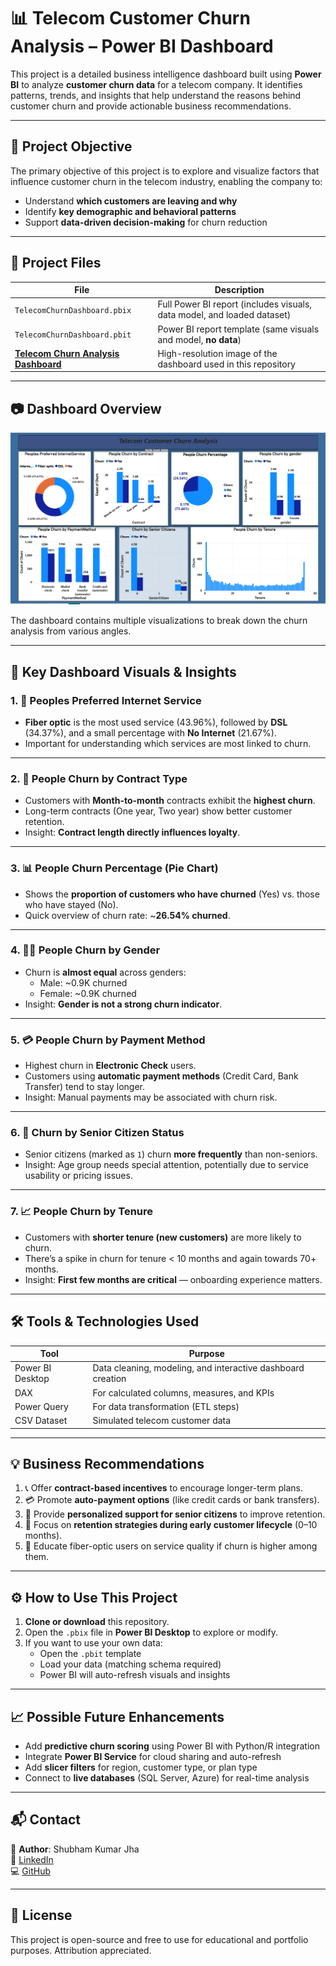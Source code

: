 # 📊 Telecom Customer Churn Analysis – Power BI Dashboard

This project is a detailed business intelligence dashboard built using **Power BI** to analyze **customer churn data** for a telecom company. It identifies patterns, trends, and insights that help understand the reasons behind customer churn and provide actionable business recommendations.

---

## 🧠 Project Objective

The primary objective of this project is to explore and visualize factors that influence customer churn in the telecom industry, enabling the company to:

- Understand **which customers are leaving and why**
- Identify **key demographic and behavioral patterns**
- Support **data-driven decision-making** for churn reduction

---

## 📁 Project Files

| File | Description |
|------|-------------|
| `TelecomChurnDashboard.pbix` | Full Power BI report (includes visuals, data model, and loaded dataset) |
| `TelecomChurnDashboard.pbit` | Power BI report template (same visuals and model, **no data**) |
| [**Telecom Churn Analysis Dashboard**](./Telecom%20Churn%20Analysis%20Dashboard.png) | High-resolution image of the dashboard used in this repository |


---

## 📷 Dashboard Overview

![Dashboard Screenshot](https://github.com/Shubham1919284/Telecom-Churn-Dashboard/blob/9ede81c84a3463145f4f6df3c2d4d5862e66c57c/Telecom%20Churn%20Analysis%20Dashboard--.png)

The dashboard contains multiple visualizations to break down the churn analysis from various angles.

---

## 📌 Key Dashboard Visuals & Insights

### 1. 🛜 Peoples Preferred Internet Service

- **Fiber optic** is the most used service (43.96%), followed by **DSL** (34.37%), and a small percentage with **No Internet** (21.67%).
- Important for understanding which services are most linked to churn.

---

### 2. 📄 People Churn by Contract Type

- Customers with **Month-to-month** contracts exhibit the **highest churn**.
- Long-term contracts (One year, Two year) show better customer retention.
- Insight: **Contract length directly influences loyalty**.

---

### 3. 📊 People Churn Percentage (Pie Chart)

- Shows the **proportion of customers who have churned** (Yes) vs. those who have stayed (No).
- Quick overview of churn rate: ~**26.54% churned**.

---

### 4. 👨‍🦱 People Churn by Gender

- Churn is **almost equal** across genders:
  - Male: ~0.9K churned
  - Female: ~0.9K churned
- Insight: **Gender is not a strong churn indicator**.

---

### 5. 💳 People Churn by Payment Method

- Highest churn in **Electronic Check** users.
- Customers using **automatic payment methods** (Credit Card, Bank Transfer) tend to stay longer.
- Insight: Manual payments may be associated with churn risk.

---

### 6. 👵 Churn by Senior Citizen Status

- Senior citizens (marked as `1`) churn **more frequently** than non-seniors.
- Insight: Age group needs special attention, potentially due to service usability or pricing issues.

---

### 7. 📈 People Churn by Tenure

- Customers with **shorter tenure (new customers)** are more likely to churn.
- There’s a spike in churn for tenure < 10 months and again towards 70+ months.
- Insight: **First few months are critical** — onboarding experience matters.

---

## 🛠️ Tools & Technologies Used

| Tool | Purpose |
|------|---------|
| Power BI Desktop | Data cleaning, modeling, and interactive dashboard creation |
| DAX | For calculated columns, measures, and KPIs |
| Power Query | For data transformation (ETL steps) |
| CSV Dataset | Simulated telecom customer data |

---

## 💡 Business Recommendations

1. 📞 Offer **contract-based incentives** to encourage longer-term plans.
2. 💳 Promote **auto-payment options** (like credit cards or bank transfers).
3. 👵 Provide **personalized support for senior citizens** to improve retention.
4. 📅 Focus on **retention strategies during early customer lifecycle** (0–10 months).
5. 📣 Educate fiber-optic users on service quality if churn is higher among them.

---

## ⚙️ How to Use This Project

1. **Clone or download** this repository.
2. Open the `.pbix` file in **Power BI Desktop** to explore or modify.
3. If you want to use your own data:
   - Open the `.pbit` template
   - Load your data (matching schema required)
   - Power BI will auto-refresh visuals and insights

---

## 📈 Possible Future Enhancements

- Add **predictive churn scoring** using Power BI with Python/R integration
- Integrate **Power BI Service** for cloud sharing and auto-refresh
- Add **slicer filters** for region, customer type, or plan type
- Connect to **live databases** (SQL Server, Azure) for real-time analysis

---

## 📬 Contact

📌 **Author**: Shubham Kumar Jha  
🔗 [LinkedIn](https://www.linkedin.com/in/shubham-kumar-jha-1a2b3c)  
💻 [GitHub](https://github.com/Shubham1919284)

---

## 📝 License

This project is open-source and free to use for educational and portfolio purposes. Attribution appreciated.

